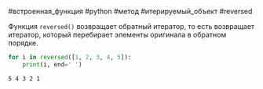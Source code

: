 #встроенная_функция #python #метод #итерируемый_объект #reversed

Функция `reversed()` возвращает обратный итератор, то есть возвращает итератор, который перебирает элементы оригинала в обратном порядке.
```python
for i in reversed([1, 2, 3, 4, 5]):
    print(i, end=' ')
```
```
5 4 3 2 1 
```